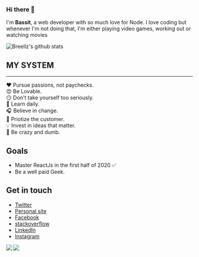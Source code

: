 

<!--
**breellz/breellz** is a ✨ _special_ ✨ repository because its `README.md` (this file) appears on your GitHub profile.

Here are some ideas to get you started:

- 🔭 I’m currently working on ...
- 🌱 I’m currently learning ...
- 👯 I’m looking to collaborate on ...
- 🤔 I’m looking for help with ...
- 💬 Ask me about ...
- 📫 How to reach me: ...
- 😄 Pronouns: ...
- ⚡ Fun fact: ...
-->
### Hi there 👋
<p>I'm <strong>Bassit</strong>, a web developer with so much love for Node. I love coding but whenever I'm not doing that, I'm either playing video games, working out or watching movies</p>

![Breellz's github stats](https://github-readme-stats.vercel.app/api?username=breellz&show_icons=true)

## MY SYSTEM
<hr>
❤️ Pursue passions, not paychecks.<br/>
😍 Be Lovable.<br/>
😏 Don't take yourself too seriously.<br/>
🏫 Learn daily.<br/>
🎧 Believe in change.<br/>
🌱 Priotize the customer.<br/>
💡 Invest in ideas that matter.<br/>
🌚 Be crazy and dumb.<br/>

## Goals

*  Master ReactJs in the first half of 2020 ✅<br/>
*  Be a well paid Geek.<br/>

## Get in touch
* [Twitter](https://twitter.com/breellz) <br/>
* [Personal site](https://breellz.me)<br/>
* [Facebook](https://fb.com/breellz)<br/>
* [stackoverflow](https://stackoverflow.com/users/13081082/breellz)<br/>
* [LinkedIn](https://linkedin.com/in/bassit-owolabi-55751b15a)<br/>
* [Instagram](https://instagram.com/breellzfit)<br/>


<a href="https://github.com/breellz/QuizApp">
  <img align="left" src="https://github-readme-stats.vercel.app/api/pin/?username=breellz&repo=QuizApp" />
</a>
<a href="https://github.com/breellz/covid19-today">
  <img align="left" src="https://github-readme-stats.vercel.app/api/pin/?username=breellz&repo=covid19-today" />
</a>
